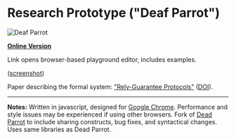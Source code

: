 # Research Prototype ("Deaf Parrot") #
![Deaf Parrot](http://fmilitao.github.io/deaf-parrot/df.png)


**[Online Version](http://fmilitao.github.io/deaf-parrot/prototype/editor.html)**


Link opens browser-based playground editor, includes examples.


([screenshot](http://fmilitao.github.io/deaf-parrot/screenshot.png))

Paper describing the formal system: ["Rely-Guarantee Protocols"](http://www.cs.cmu.edu/~foliveir/papers/ecoop14-paper.pdf) ([DOI](http://dx.doi.org/10.1007/978-3-662-44202-9_14)).

---

**Notes:** Written in javascript, designed for [Google Chrome](http://chrome.google.com). Performance and style issues may be experienced if using other browsers. Fork of [Dead Parrot](https://github.com/fmilitao/dead-parrot) to include sharing constructs, bug fixes, and syntactical changes. Uses same libraries as Dead Parrot.
